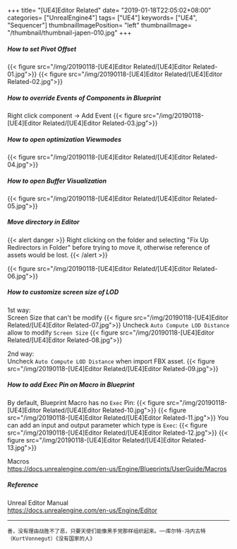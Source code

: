 +++
title= "[UE4]Editor Related"
date= "2019-01-18T22:05:02+08:00"
categories= ["UnrealEngine4"]
tags= ["UE4"]
keywords= ["UE4", "Sequencer"]
thumbnailImagePosition= "left"
thumbnailImage= "/thumbnail/thumbnail-japen-010.jpg"
+++

##### How to set Pivot Offset

<!--more-->

{{< figure src="/img/20190118-[UE4]Editor Related/[UE4]Editor Related-01.jpg">}}
{{< figure src="/img/20190118-[UE4]Editor Related/[UE4]Editor Related-02.jpg">}}

##### How to override Events of Components in Blueprint

Right click component -> Add Event
{{< figure src="/img/20190118-[UE4]Editor Related/[UE4]Editor Related-03.jpg">}}

##### How to open optimization Viewmodes

{{< figure src="/img/20190118-[UE4]Editor Related/[UE4]Editor Related-04.jpg">}}

##### How to open Buffer Visualization

{{< figure src="/img/20190118-[UE4]Editor Related/[UE4]Editor Related-05.jpg">}}

##### Move directory in Editor

{{< alert danger >}}
Right clicking on the folder and selecting "Fix Up Redirectors in Folder" before trying to move it, otherwise reference of assets would be lost.
{{< /alert >}}

{{< figure src="/img/20190118-[UE4]Editor Related/[UE4]Editor Related-06.jpg">}}

##### How to customize screen size of LOD

1st way:  
Screen Size that can't be modify
{{< figure src="/img/20190118-[UE4]Editor Related/[UE4]Editor Related-07.jpg">}}
Uncheck `Auto Compute LOD Distance` allow to modify `Screen Size`
{{< figure src="/img/20190118-[UE4]Editor Related/[UE4]Editor Related-08.jpg">}}

2nd way:  
Uncheck `Auto Compute LOD Distance` when import FBX asset.
{{< figure src="/img/20190118-[UE4]Editor Related/[UE4]Editor Related-09.jpg">}}

##### How to add Exec Pin on Macro in Blueprint

By default, Blueprint Macro has no `Exec` Pin:
{{< figure src="/img/20190118-[UE4]Editor Related/[UE4]Editor Related-10.jpg">}}
{{< figure src="/img/20190118-[UE4]Editor Related/[UE4]Editor Related-11.jpg">}}
You can add an input and output parameter which type is `Exec`:
{{< figure src="/img/20190118-[UE4]Editor Related/[UE4]Editor Related-12.jpg">}}
{{< figure src="/img/20190118-[UE4]Editor Related/[UE4]Editor Related-13.jpg">}}

Macros  
https://docs.unrealengine.com/en-us/Engine/Blueprints/UserGuide/Macros

##### Reference

Unreal Editor Manual  
https://docs.unrealengine.com/en-us/Engine/Editor

***
`善，没有理由战胜不了恶，只要天使们能像黑手党那样组织起来。──库尔特·冯内古特（KurtVonnegut）《没有国家的人》`